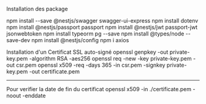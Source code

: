 Installation des package

npm install --save @nestjs/swagger swagger-ui-express
npm install dotenv
npm install @nestjs/passport passport
npm install @nestjs/jwt passport-jwt jsonwebtoken
npm install typeorm pg --save
npm install @types/node --save-dev
npm install @nestjs/config
npm i axios

Installation d'un Certificat SSL auto-signé
openssl genpkey -out private-key.pem -algorithm RSA -aes256
openssl req -new -key private-key.pem -out csr.pem
openssl x509 -req -days 365 -in csr.pem -signkey private-key.pem -out certificate.pem

---

Pour verifier la date de fin du certificat
openssl x509 -in ./certificate.pem -noout -enddate

